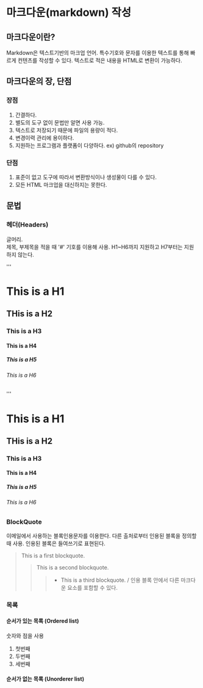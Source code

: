 # 마크다운(markdown) 작성

## 마크다운이란?
<p>
Markdown은 텍스트기반의 마크업 언어.
특수기호와 문자를 이용한 텍스트를 통해 빠르게 컨텐츠를 작성할 수 있다.
텍스트로 적은 내용을 HTML로 변환이 가능하다. 
</p>

## 마크다운의 장, 단점

### 장점
1. 간결하다.
2. 별도의 도구 없이 문법만 알면 사용 가능.
3. 텍스트로 저장되기 때문에 파일의 용량이 적다.
4. 변경이력 관리에 용이하다.
5. 지원하는 프로그램과 플랫폼이 다양하다. ex) github의 repository

### 단점
1. 표준이 없고 도구에 따라서 변환방식이나 생성물이 다를 수 있다.
2. 모든 HTML 마크업을 대신하지는 못한다. 

## 문법
### 헤더(Headers)
글머리. <br>
제목, 부제목을 적을 때 '#' 기호를 이용해 사용.
H1~H6까지 지원하고 H7부터는 지원하지 않는다.

'''
# This is a H1
## THis is a H2
### This is a H3
#### This is a H4
##### This is a H5
###### This is a H6
'''

# This is a H1
## THis is a H2
### This is a H3
#### This is a H4
##### This is a H5
###### This is a H6

### BlockQuote
<p>
이메일에서 사용하는 블록인용문자를 이용한다. 
다른 출처로부터 인용된 블록을 정의할 때 사용. 
인용된 블록은 들여쓰기로 표현된다. 
</p>

> This is a first blockquote.
>   > This is a second blockquote.
>   >   > - This is a third blockquote. / 인용 블록 안에서 다른 마크다운 요소를 포함할 수 있다. 

### 목록
#### 순서가 있는 목록 (Ordered list)
숫자와 점을 사용
1. 첫번째
2. 두번째
3. 세번째

#### 순서가 없는 목록 (Unorderer list)